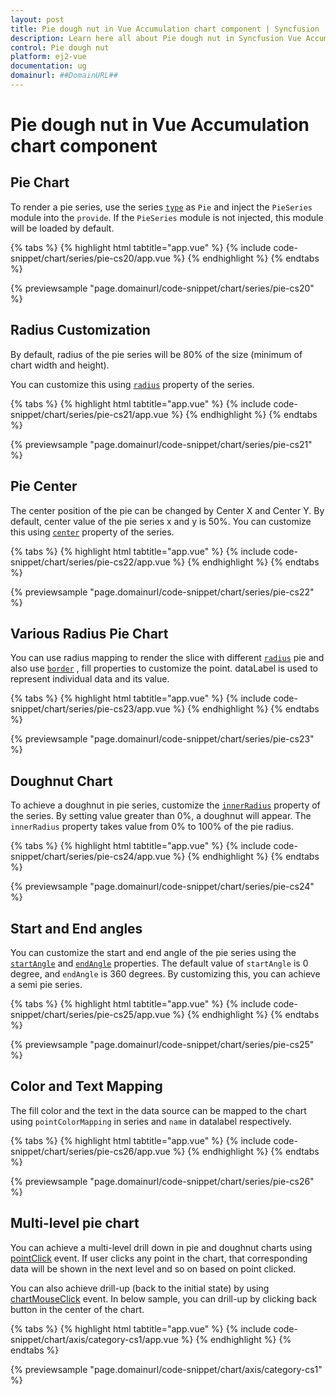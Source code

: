 ```yaml
---
layout: post
title: Pie dough nut in Vue Accumulation chart component | Syncfusion
description: Learn here all about Pie dough nut in Syncfusion Vue Accumulation chart component of Syncfusion Essential JS 2 and more.
control: Pie dough nut 
platform: ej2-vue
documentation: ug
domainurl: ##DomainURL##
---
```


# Pie dough nut in Vue Accumulation chart component

## Pie Chart

To render a pie series, use the series [`type`](https://ej2.syncfusion.com/vue/documentation/api/accumulation-chart/accumulationSeriesModel/#type) as `Pie` and inject the `PieSeries` module  into the `provide`. If the `PieSeries` module is not injected, this module will be loaded by default.

{% tabs %}
{% highlight html tabtitle="app.vue" %}
{% include code-snippet/chart/series/pie-cs20/app.vue %}
{% endhighlight %}
{% endtabs %}
        
{% previewsample "page.domainurl/code-snippet/chart/series/pie-cs20" %}

## Radius Customization

By default, radius of the pie series will be 80% of the size (minimum of chart width and height).

You can customize this using [`radius`](https://ej2.syncfusion.com/vue/documentation/api/accumulation-chart/accumulationSeriesModel/#radius) property of the series.

{% tabs %}
{% highlight html tabtitle="app.vue" %}
{% include code-snippet/chart/series/pie-cs21/app.vue %}
{% endhighlight %}
{% endtabs %}
        
{% previewsample "page.domainurl/code-snippet/chart/series/pie-cs21" %}

## Pie Center

The center position of the pie can be changed by Center X and Center Y. By default, center value of the pie series x and y is 50%. You can customize this using [`center`](https://ej2.syncfusion.com/vue/documentation/api/accumulation-chart/pieCenterModel/) property of the series.

{% tabs %}
{% highlight html tabtitle="app.vue" %}
{% include code-snippet/chart/series/pie-cs22/app.vue %}
{% endhighlight %}
{% endtabs %}
        
{% previewsample "page.domainurl/code-snippet/chart/series/pie-cs22" %}

## Various Radius Pie Chart

You can use radius mapping to render the slice with different [`radius`](https://ej2.syncfusion.com/vue/documentation/api/accumulation-chart/accumulationSeries/#radius) pie and also use [`border`](https://ej2.syncfusion.com/vue/documentation/api/accumulation-chart/accumulationSeries/#border) , fill properties to customize the point. dataLabel is used to represent individual data and its value.

{% tabs %}
{% highlight html tabtitle="app.vue" %}
{% include code-snippet/chart/series/pie-cs23/app.vue %}
{% endhighlight %}
{% endtabs %}
        
{% previewsample "page.domainurl/code-snippet/chart/series/pie-cs23" %}

## Doughnut Chart

To achieve a doughnut in pie series, customize the [`innerRadius`](https://ej2.syncfusion.com/vue/documentation/api/accumulation-chart/accumulationSeries/#innerradius) property of the series. By setting value greater than 0%, a doughnut will appear. The `innerRadius` property takes value from 0% to 100% of the pie radius.

{% tabs %}
{% highlight html tabtitle="app.vue" %}
{% include code-snippet/chart/series/pie-cs24/app.vue %}
{% endhighlight %}
{% endtabs %}
        
{% previewsample "page.domainurl/code-snippet/chart/series/pie-cs24" %}

## Start and End angles

You can customize the start and end angle of the pie series using the [`startAngle`](https://ej2.syncfusion.com/vue/documentation/api/accumulation-chart/accumulationSeries/#startangle) and [`endAngle`](https://ej2.syncfusion.com/vue/documentation/api/accumulation-chart/accumulationSeries/#endangle) properties. The default value of  `startAngle` is 0 degree, and `endAngle` is 360 degrees. By customizing this, you can achieve a semi pie series.

{% tabs %}
{% highlight html tabtitle="app.vue" %}
{% include code-snippet/chart/series/pie-cs25/app.vue %}
{% endhighlight %}
{% endtabs %}
        
{% previewsample "page.domainurl/code-snippet/chart/series/pie-cs25" %}

## Color and Text Mapping

The fill color and the text in the data source can be mapped to the chart using `pointColorMapping` in series and `name` in datalabel respectively.

{% tabs %}
{% highlight html tabtitle="app.vue" %}
{% include code-snippet/chart/series/pie-cs26/app.vue %}
{% endhighlight %}
{% endtabs %}
        
{% previewsample "page.domainurl/code-snippet/chart/series/pie-cs26" %}

## Multi-level pie chart

You can achieve a multi-level drill down in pie and doughnut charts using [pointClick](https://ej2.syncfusion.com/vue/documentation/api/accumulation-chart/accumulationChartModel/#pointclick) event. If user clicks any point in the chart, that corresponding data will be shown in the next level and so on based on point clicked.

You can also achieve drill-up (back to the initial state) by using [chartMouseClick](https://ej2.syncfusion.com/vue/documentation/api/accumulation-chart/accumulationChartModel/#chartmouseclick) event. In below sample, you can drill-up by clicking back button in the center of the chart.

{% tabs %}
{% highlight html tabtitle="app.vue" %}
{% include code-snippet/chart/axis/category-cs1/app.vue %}
{% endhighlight %}
{% endtabs %}
        
{% previewsample "page.domainurl/code-snippet/chart/axis/category-cs1" %}
